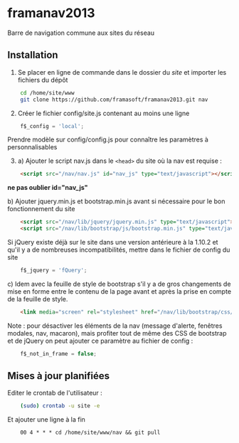 framanav2013
============

Barre de navigation commune aux sites du réseau 

Installation
--------------------
1. Se placer en ligne de commande dans le dossier du *site* et importer les fichiers du dépôt
```bash
	cd /home/site/www
	git clone https://github.com/framasoft/framanav2013.git nav
```

2. Créer le fichier config/site.js contenant au moins une ligne 
```JavaScript
	f$_config = 'local';
```
Prendre modèle sur config/config.js pour connaître les paramètres à personnalisables

3. a) Ajouter le script nav.js dans le `<head>` du site où la nav est requise :
```HTML
	<script src="/nav/nav.js" id="nav_js" type="text/javascript"></script>
```
**ne pas oublier id="nav_js"**
 
   b) Ajouter jquery.min.js et bootstrap.min.js avant si nécessaire pour le bon fonctionnement du site
```HTML
	<script src="/nav/lib/jquery/jquery.min.js" type="text/javascript"></script>
	<script src="/nav/lib/bootstrap/js/bootstrap.min.js" type="text/javascript"></script>
```
Si jQuery existe déjà sur le site dans une version antérieure à la 1.10.2 et qu'il y a de nombreuses incompatibilités,
mettre dans le fichier de config du site
```JavaScript
	f$_jquery = 'fQuery';
```
   c) Idem avec la feuille de style de bootstrap s'il y a de gros changements de mise en forme entre 
le contenu de la page avant et après la prise en compte de la feuille de style.
```HTML
	<link media="screen" rel="stylesheet" href="/nav/lib/bootstrap/css/bootstrap.min.css" />
```

	
Note : pour désactiver les éléments de la nav (message d'alerte, fenêtres modales, nav, macaron),
mais profiter tout de même des CSS de bootstrap et de jQuery on peut ajouter ce paramètre au fichier de config :
```JavaScript
	f$_not_in_frame = false;
```

Mises à jour planifiées
--------------------
Editer le crontab de l'utilisateur :
```bash
	(sudo) crontab -u site -e
```
Et ajouter une ligne à la fin
```
	00 4 * * * cd /home/site/www/nav && git pull
```
